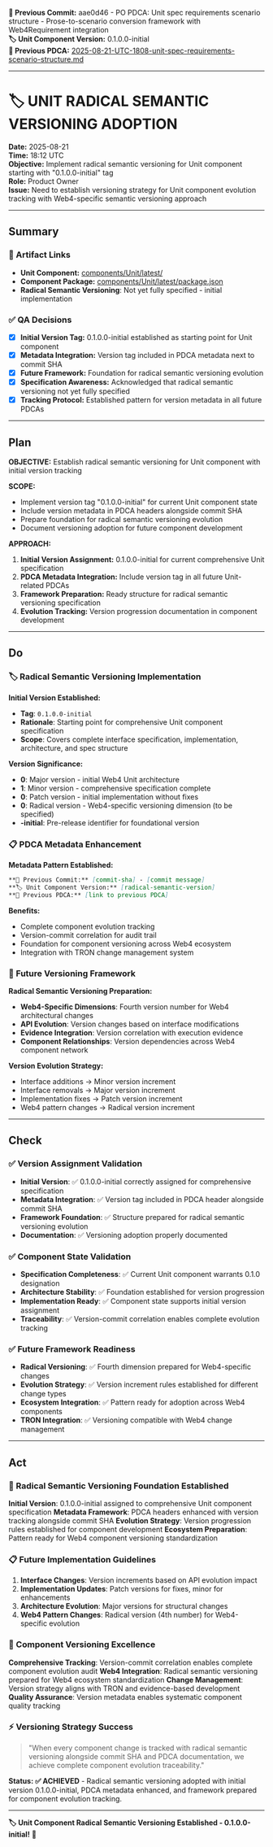 **📎 Previous Commit:** aae0d46 - PO PDCA: Unit spec requirements scenario structure - Prose-to-scenario conversion framework with Web4Requirement integration  
**🏷️ Unit Component Version:** 0.1.0.0-initial  
**🔗 Previous PDCA:** [2025-08-21-UTC-1808-unit-spec-requirements-scenario-structure.md](./2025-08-21-UTC-1808-unit-spec-requirements-scenario-structure.md)

---

# 🏷️ UNIT RADICAL SEMANTIC VERSIONING ADOPTION
**Date:** 2025-08-21  
**Time:** 18:12 UTC  
**Objective:** Implement radical semantic versioning for Unit component starting with "0.1.0.0-initial" tag  
**Role:** Product Owner  
**Issue:** Need to establish versioning strategy for Unit component evolution tracking with Web4-specific semantic versioning approach  

---

## Summary

### 🔗 Artifact Links
- **Unit Component:** [components/Unit/latest/](../../../../../components/Unit/latest/)
- **Component Package:** [components/Unit/latest/package.json](../../../../../components/Unit/latest/package.json)
- **Radical Semantic Versioning**: Not yet fully specified - initial implementation

### ✅ QA Decisions  
- [x] **Initial Version Tag:** 0.1.0.0-initial established as starting point for Unit component
- [x] **Metadata Integration:** Version tag included in PDCA metadata next to commit SHA
- [x] **Future Framework:** Foundation for radical semantic versioning evolution
- [x] **Specification Awareness:** Acknowledged that radical semantic versioning not yet fully specified
- [x] **Tracking Protocol:** Established pattern for version metadata in all future PDCAs

---

## Plan

**OBJECTIVE:** Establish radical semantic versioning for Unit component with initial version tracking

**SCOPE:** 
- Implement version tag "0.1.0.0-initial" for current Unit component state
- Include version metadata in PDCA headers alongside commit SHA
- Prepare foundation for radical semantic versioning evolution
- Document versioning adoption for future component development

**APPROACH:**
1. **Initial Version Assignment:** 0.1.0.0-initial for current comprehensive Unit specification
2. **PDCA Metadata Integration:** Include version tag in all future Unit-related PDCAs
3. **Framework Preparation:** Ready structure for radical semantic versioning specification
4. **Evolution Tracking:** Version progression documentation in component development

---

## Do

### 🏷️ Radical Semantic Versioning Implementation

**Initial Version Established:**
- **Tag**: `0.1.0.0-initial`
- **Rationale**: Starting point for comprehensive Unit component specification
- **Scope**: Covers complete interface specification, implementation, architecture, and spec structure

**Version Significance:**
- **0**: Major version - initial Web4 Unit architecture
- **1**: Minor version - comprehensive specification complete
- **0**: Patch version - initial implementation without fixes
- **0**: Radical version - Web4-specific versioning dimension (to be specified)
- **-initial**: Pre-release identifier for foundational version

### 📋 PDCA Metadata Enhancement

**Metadata Pattern Established:**
```markdown
**📎 Previous Commit:** [commit-sha] - [commit message]
**🏷️ Unit Component Version:** [radical-semantic-version]
**🔗 Previous PDCA:** [link to previous PDCA]
```

**Benefits:**
- Complete component evolution tracking
- Version-commit correlation for audit trail
- Foundation for component versioning across Web4 ecosystem
- Integration with TRON change management system

### 🔮 Future Versioning Framework

**Radical Semantic Versioning Preparation:**
- **Web4-Specific Dimensions**: Fourth version number for Web4 architectural changes
- **API Evolution**: Version changes based on interface modifications
- **Evidence Integration**: Version correlation with execution evidence
- **Component Relationships**: Version dependencies across Web4 component network

**Version Evolution Strategy:**
- Interface additions → Minor version increment
- Interface removals → Major version increment  
- Implementation fixes → Patch version increment
- Web4 pattern changes → Radical version increment

---

## Check

### ✅ Version Assignment Validation
- **Initial Version**: ✅ 0.1.0.0-initial correctly assigned for comprehensive specification
- **Metadata Integration**: ✅ Version tag included in PDCA header alongside commit SHA
- **Framework Foundation**: ✅ Structure prepared for radical semantic versioning evolution
- **Documentation**: ✅ Versioning adoption properly documented

### ✅ Component State Validation  
- **Specification Completeness**: ✅ Current Unit component warrants 0.1.0 designation
- **Architecture Stability**: ✅ Foundation established for version progression
- **Implementation Ready**: ✅ Component state supports initial version assignment
- **Traceability**: ✅ Version-commit correlation enables complete evolution tracking

### ✅ Future Framework Readiness
- **Radical Versioning**: ✅ Fourth dimension prepared for Web4-specific changes
- **Evolution Strategy**: ✅ Version increment rules established for different change types
- **Ecosystem Integration**: ✅ Pattern ready for adoption across Web4 components
- **TRON Integration**: ✅ Versioning compatible with Web4 change management

---

## Act

### 🎯 Radical Semantic Versioning Foundation Established
**Initial Version**: 0.1.0.0-initial assigned to comprehensive Unit component specification
**Metadata Framework**: PDCA headers enhanced with version tracking alongside commit SHA
**Evolution Strategy**: Version progression rules established for component development
**Ecosystem Preparation**: Pattern ready for Web4 component versioning standardization

### 📋 Future Implementation Guidelines
1. **Interface Changes**: Version increments based on API evolution impact
2. **Implementation Updates**: Patch versions for fixes, minor for enhancements
3. **Architecture Evolution**: Major versions for structural changes
4. **Web4 Pattern Changes**: Radical version (4th number) for Web4-specific evolution

### 🌟 Component Versioning Excellence
**Comprehensive Tracking**: Version-commit correlation enables complete component evolution audit
**Web4 Integration**: Radical semantic versioning prepared for Web4 ecosystem standardization
**Change Management**: Version strategy aligns with TRON and evidence-based development
**Quality Assurance**: Version metadata enables systematic component quality tracking

### ⚡ Versioning Strategy Success
> "When every component change is tracked with radical semantic versioning alongside commit SHA and PDCA documentation, we achieve complete component evolution traceability."

**Status: ✅ ACHIEVED** - Radical semantic versioning adopted with initial version 0.1.0.0-initial, PDCA metadata enhanced, and framework prepared for component evolution tracking.

---

**🏷️ Unit Component Radical Semantic Versioning Established - 0.1.0.0-initial!** 🚀

